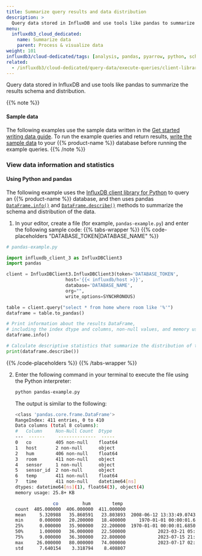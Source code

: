 ```yaml
---
title: Summarize query results and data distribution
description: >
  Query data stored in InfluxDB and use tools like pandas to summarize the results schema and distribution.
menu:
  influxdb3_cloud_dedicated:
    name: Summarize data
    parent: Process & visualize data
weight: 101
influxdb3/cloud-dedicated/tags: [analysis, pandas, pyarrow, python, schema]
related:
  - /influxdb3/cloud-dedicated/query-data/execute-queries/client-libraries/python/
---
```


Query data stored in InfluxDB and use tools like pandas to summarize the results schema and distribution.

{{% note %}}
#### Sample data

The following examples use the sample data written in the
[Get started writing data guide](/influxdb3/cloud-dedicated/get-started/write/).
To run the example queries and return results,
[write the sample data](/influxdb3/cloud-dedicated/get-started/write/#write-line-protocol-to-influxdb)
to your {{% product-name %}} database before running the example queries.
{{% /note %}}

### View data information and statistics

#### Using Python and pandas

The following example uses the [InfluxDB client library for Python](/influxdb3/cloud-dedicated/reference/client-libraries/v3/python/) to query an {{% product-name %}} database,
and then uses pandas [`DataFrame.info()`](https://pandas.pydata.org/docs/reference/api/pandas.DataFrame.info.html) and [`DataFrame.describe()`](https://pandas.pydata.org/docs/reference/api/pandas.DataFrame.describe.html) methods to summarize the schema and distribution of the data.

1.  In your editor, create a file (for example, `pandas-example.py`) and enter the following sample code:
    <!-- tabs-wrapper allows code-placeholders to work when indented -->
    {{% tabs-wrapper %}}
{{% code-placeholders "DATABASE_TOKEN|DATABASE_NAME" %}}
```py
# pandas-example.py

import influxdb_client_3 as InfluxDBClient3
import pandas

client = InfluxDBClient3.InfluxDBClient3(token='DATABASE_TOKEN',
                      host='{{< influxdb/host >}}',
                      database='DATABASE_NAME',
                      org="",
                      write_options=SYNCHRONOUS)

table = client.query("select * from home where room like '%'")
dataframe = table.to_pandas()

# Print information about the results DataFrame,
# including the index dtype and columns, non-null values, and memory usage.
dataframe.info()

# Calculate descriptive statistics that summarize the distribution of the results.
print(dataframe.describe())
```
{{% /code-placeholders %}}
    {{% /tabs-wrapper %}}

2.  Enter the following command in your terminal to execute the file using the Python interpreter:

    ```sh
    python pandas-example.py
    ```

    The output is similar to the following:

    ```sh
    <class 'pandas.core.frame.DataFrame'>
    RangeIndex: 411 entries, 0 to 410
    Data columns (total 8 columns):
    #   Column     Non-Null Count  Dtype         
    ---  ------     --------------  -----         
    0   co         405 non-null    float64       
    1   host       2 non-null      object        
    2   hum        406 non-null    float64       
    3   room       411 non-null    object        
    4   sensor     1 non-null      object        
    5   sensor_id  2 non-null      object        
    6   temp       411 non-null    float64       
    7   time       411 non-null    datetime64[ns]
    dtypes: datetime64[ns](1), float64(3), object(4)
    memory usage: 25.8+ KB

                  co         hum        temp                           time
    count  405.000000  406.000000  411.000000                            411
    mean     5.320988   35.860591   23.803893  2008-06-12 13:33:49.074302208
    min      0.000000   20.200000   18.400000     1970-01-01 00:00:01.641024
    25%      0.000000   35.900000   22.200000  1970-01-01 00:00:01.685054600
    50%      1.000000   36.000000   22.500000            2023-03-21 05:46:40
    75%      9.000000   36.300000   22.800000            2023-07-15 21:34:10
    max     26.000000   80.000000   74.000000            2023-07-17 02:07:00
    std      7.640154    3.318794    8.408807                            NaN
    ```
